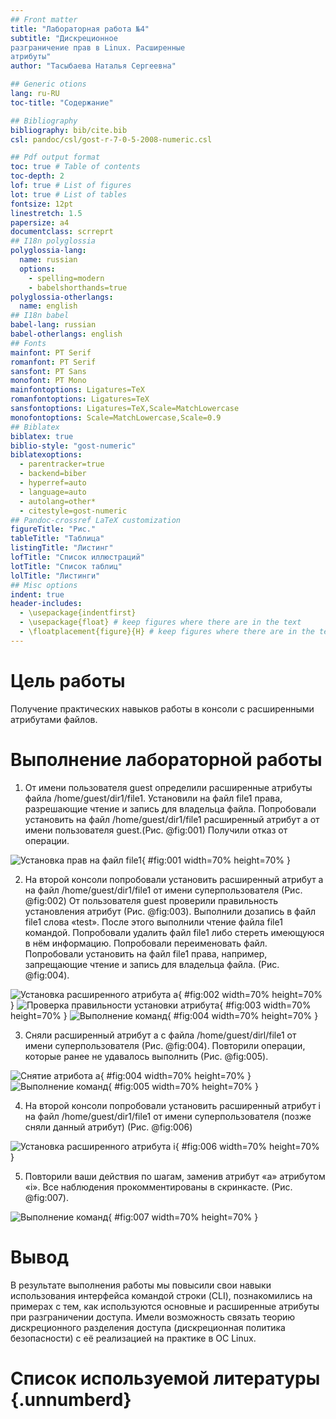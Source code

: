 ```yaml
---
## Front matter
title: "Лабораторная работа №4"
subtitle: "Дискреционное
разграничение прав в Linux. Расширенные
атрибуты"
author: "Тасыбаева Наталья Сергеевна"

## Generic otions
lang: ru-RU
toc-title: "Содержание"

## Bibliography
bibliography: bib/cite.bib
csl: pandoc/csl/gost-r-7-0-5-2008-numeric.csl

## Pdf output format
toc: true # Table of contents
toc-depth: 2
lof: true # List of figures
lot: true # List of tables
fontsize: 12pt
linestretch: 1.5
papersize: a4
documentclass: scrreprt
## I18n polyglossia
polyglossia-lang:
  name: russian
  options:
	- spelling=modern
	- babelshorthands=true
polyglossia-otherlangs:
  name: english
## I18n babel
babel-lang: russian
babel-otherlangs: english
## Fonts
mainfont: PT Serif
romanfont: PT Serif
sansfont: PT Sans
monofont: PT Mono
mainfontoptions: Ligatures=TeX
romanfontoptions: Ligatures=TeX
sansfontoptions: Ligatures=TeX,Scale=MatchLowercase
monofontoptions: Scale=MatchLowercase,Scale=0.9
## Biblatex
biblatex: true
biblio-style: "gost-numeric"
biblatexoptions:
  - parentracker=true
  - backend=biber
  - hyperref=auto
  - language=auto
  - autolang=other*
  - citestyle=gost-numeric
## Pandoc-crossref LaTeX customization
figureTitle: "Рис."
tableTitle: "Таблица"
listingTitle: "Листинг"
lofTitle: "Список иллюстраций"
lotTitle: "Список таблиц"
lolTitle: "Листинги"
## Misc options
indent: true
header-includes:
  - \usepackage{indentfirst}
  - \usepackage{float} # keep figures where there are in the text
  - \floatplacement{figure}{H} # keep figures where there are in the text
---
```


# Цель работы

Получение практических навыков работы в консоли с расширенными
атрибутами файлов.

# Выполнение лабораторной работы

1. От имени пользователя guest определили расширенные атрибуты файла
/home/guest/dir1/file1.
Установили на файл file1 права, разрешающие чтение и запись для владельца файла.
Попробовали установить на файл /home/guest/dir1/file1 расширенный атрибут a от имени пользователя guest.(Рис. @fig:001)
Получили отказ от операции.

![Установка прав на файл file1](image/1_3.png){ #fig:001 width=70% height=70% }

2. На второй консоли попробовали установить расширенный атрибут a на файл /home/guest/dir1/file1 от имени суперпользователя (Рис. @fig:002) 
От пользователя guest проверили правильность установления атрибут (Рис. @fig:003). 
Выполнили дозапись в файл file1 слова «test». После этого выполнили чтение файла file1 командой. Попробовали удалить файл file1 либо стереть имеющуюся в нём информацию. Попробовали переименовать файл. Попробовали установить на файл file1 права, например, запрещающие чтение и запись для владельца файла.
(Рис. @fig:004).

![Установка расширенного атрибута а](image/4.png){ #fig:002 width=70% height=70% }
![Проверка правильности установки атрибута](image/5.png){ #fig:003 width=70% height=70% }
![Выполнение команд](image/6_8.png){ #fig:004 width=70% height=70% }

3. Сняли расширенный атрибут a с файла /home/guest/dirl/file1 от
имени суперпользователя (Рис. @fig:004).
Повторили операции, которые ранее не удавалось выполнить (Рис. @fig:005).

![Снятие атрибота а](image/9.png){ #fig:004 width=70% height=70% }
![Выполнение команд](image/9_1.png){ #fig:005 width=70% height=70% }

4. На второй консоли попробовали установить расширенный атрибут i на файл /home/guest/dir1/file1 от имени суперпользователя (позже сняли данный атрибут) (Рис. @fig:006)

![Установка расширенного атрибута i](image/10_1.png){ #fig:006 width=70% height=70% }

5. Повторили ваши действия по шагам, заменив атрибут «a» атрибутом «i». Все наблюдения прокомментированы в скринкасте.
(Рис. @fig:007).

![Выполнение команд](image/10_2.png){ #fig:007 width=70% height=70% }


# Вывод

В результате выполнения работы мы повысили свои навыки использования интерфейса командой строки (CLI), познакомились на примерах с тем,
как используются основные и расширенные атрибуты при разграничении
доступа. Имели возможность связать теорию дискреционного разделения
доступа (дискреционная политика безопасности) с её реализацией на практике в ОС Linux.

# Список используемой литературы {.unnumberd}
